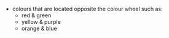 - colours that are located opposite the colour wheel such as:
	- red & green
	- yellow & purple
	- orange & blue